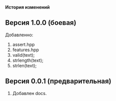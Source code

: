 
**История изменений**  

**Версия 1.0.0 (боевая)**  
-------------------------
Добавленно:  
1) assert.hpp  
2) features.hpp  
3) valid(text);  
4) strlength(text);  
5) strlen(text);  

**Версия 0.0.1 (предварительная)**  
----------------------------------
1) Добавлен docs.  
